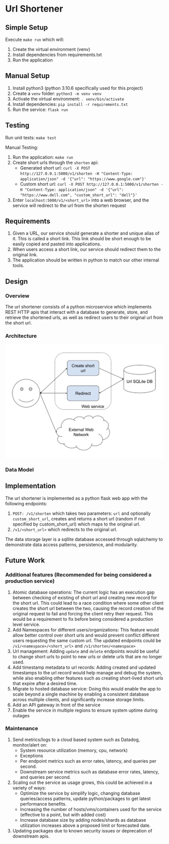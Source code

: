 # Url Shortener

## Simple Setup

Execute `make run` which will:
1. Create the virtual environment (venv)
2. Install dependencies from requirements.txt
3. Run the application

## Manual Setup

1. Install python3 (python 3.10.6 specifically used for this project)
2. Create a `venv` folder: `python3 -m venv venv`
3. Activate the virtual environment: `. venv/bin/activate`
4. Install dependencies: `pip install -r requirements.txt`
5. Run the service: `flask run`

## Testing

Run unit tests: `make test`

Manual Testing:
1. Run the application: `make run`
2. Create short urls through the `shorten` api:
   * Generated short url: `curl -X POST http://127.0.0.1:5000/v1/shorten -H "Content-Type: application/json" -d '{"url": "https://www.google.com"}'`
   * Custom short url: `curl -X POST http://127.0.0.1:5000/v1/shorten -H "Content-Type: application/json" -d '{"url": "https://www.dell.com", "custom_short_url": "dell"}'`
3. Enter `localhost:5000/v1/<short_url>` into a web browser, and the service will redirect to the url from the shorten request

## Requirements
1. Given a URL, our service should generate a shorter and unique alias of it. This is
called a short link. This link should be short enough to be easily copied and pasted
into applications.
2. When users access a short link, our service should redirect them to the original
link.
3. The application should be written in python to match our other internal tools.

## Design

### Overview

The url shortener consists of a python microservice which implements REST HTTP apis that interact with a database to generate, store, and retrieve the shortened urls, as well as redirect users to their original url from the short url.

### Architecture

![System Architecture Diagram](system_diagram.png)

### Data Model

## Implementation

The url shortener is implemented as a python flask web app with the following endpoints:
1. `POST: /v1/shorten` which takes two parameters: `url` and optionally `custom_short_url`, creates and returns a short url (random if not specified by custom_short_url) which maps to the original url.
2. `/v1/<short_url>` which redirects to the original url.

The data storage layer is a sqllite database accessed through sqlalchemy to demonstrate data access patterns, persistence, and modularity.

## Future Work

### Additional features (Recommended for being considered a production service)

1. Atomic database operations: The current logic has an execution gap between checking of existing of short url and creating new record for the short url. This could lead to a race condition where some other client creates the short url between the two, causing the record creation of the original request to fail and forcing the client retry their request. This would be a requirement to fix before being considered a production level service.
2. Add Namespaces for different users/organizations: This feature would allow better control over short urls and would prevent conflict different users requesting the same custom url. The updated endpoints could be `/v1/<namespace>/<short_url>` and `/v1/shorten/<namespace>`
3. Url management: Adding `update` and `delete` endpoints would be useful to change short urls to point to new urls or delete urls that are no longer used.
4. Add timestamp metadata to url records: Adding created and updated timestamps to the url record would help manage and debug the system, while also enabling other features such as creating short-lived short urls that expire after a desired time.
5. Migrate to hosted database service: Doing this would enable the app to scale beyond a single machine by enabling a consistent database across multiple clients, and significantly increase storage limits.
6. Add an API gateway in front of the service
7. Enable the service in multiple regions to ensure system uptime during outages

### Maintenance

1. Send metrics/logs to a cloud based system such as Datadog, monitor/alert on:
   * System resource utilization (memory, cpu, network)
   * Exceptions
   * Per endpoint metrics such as error rates, latency, and queries per second.
   * Downstream service metrics such as database error rates, latency, and queries per second.
2. Scaling out the service as usage grows, this could be achieved in a variety of ways:
   * Optimize the service by simplify logic, changing database queries/access patterns, update python/packages to get latest performance benefits.
   * Increasing the number of hosts/vms/containers used for the service (effective to a point, but with added cost)
   * Increase database size by adding nodes/shards as database utilization increases above a proposed limit or forecasted date.
3. Updating packages due to known security issues or deprecation of downstream apis.
